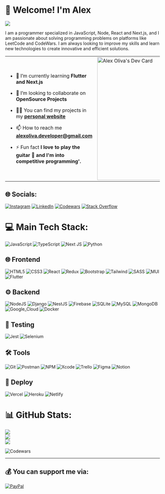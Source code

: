 # 💫 Welcome! I'm Alex

<!-- <p> -->

<a href="https://github.com/DenverCoder1/readme-typing-svg"><img src="https://readme-typing-svg.herokuapp.com?&font=IBM+Plex+Sans&color=D3D0CB&size=20&lines=I'm+a+Full-Stack+Developer;Artificial+ingelligence+Enthusiast" /></a>

<!-- </p> -->

I am a programmer specialized in JavaScript, Node, React and Next.js, and I am passionate about solving programming problems on platforms like LeetCode and CodeWars. I am always looking to improve my skills and learn new technologies to create innovative and efficient solutions.

<table align="center">
  <tr>
    <td>

- 🌱 I’m currently learning **Flutter and Next.js**

- 👯 I’m looking to collaborate on **OpenSource Projects**

- 👨‍💻 You can find my projects in my **[personal website](https://alexoliva.me)**

- 📫 How to reach me **alexoliva.developer@gmail.com**

- ⚡ Fun fact **I love to play the guitar 🎸 and I'm into competitive programming'.**
</td>
<td>
<a href="https://app.daily.dev/Alex87464">
<img src="https://api.daily.dev/devcards/760adcf46876469fb6f3f36978bcc961.png?r=y2i" width="400" alt="Alex Oliva's Dev Card"/>
</a>
</td>
  </tr>
</table>

## 🌐 Socials:

[![Instagram](https://img.shields.io/badge/Instagram-E4405F?style=for-the-badge&logo=instagram&logoColor=white)](https://instagram.com/alex.olivabc?igshid=YmMyMTA2M2Y=)
[![LinkedIn](https://img.shields.io/badge/LinkedIn-0077B5?style=for-the-badge&logo=linkedin&logoColor=white)](https://linkedin.com/in/alex-fabricio-oliva-schumann-120342248)
[![Codewars](https://img.shields.io/badge/Codewars-B1361E?style=for-the-badge&logo=Codewars&logoColor=white)](https://www.codewars.com/users/Alex87464)
[![Stack Overflow](https://img.shields.io/badge/-Stackoverflow-FE7A16?logo=stack-overflow&logoColor=white)](https://stackoverflow.com/users/19150149)

# 💻 Main Tech Stack:

![JavaScript](https://img.shields.io/badge/javascript-%23323330.svg?style=for-the-badge&logo=javascript&logoColor=%23F7DF1E)
![TypeScript](https://img.shields.io/badge/typescript-%23007ACC.svg?style=for-the-badge&logo=typescript&logoColor=white)
![Next JS](https://img.shields.io/badge/Next-black?style=for-the-badge&logo=next.js&logoColor=white)
![Python](https://img.shields.io/badge/Python-3776AB?style=for-the-badge&logo=python&logoColor=white)

## 🌐 Frontend

![HTML5](https://img.shields.io/badge/html5-%23E34F26.svg?style=for-the-badge&logo=html5&logoColor=white)
![CSS3](https://img.shields.io/badge/css3-%231572B6.svg?style=for-the-badge&logo=css3&logoColor=white)
![React](https://img.shields.io/badge/react-%2320232a.svg?style=for-the-badge&logo=react&logoColor=%2361DAFB)
![Redux](https://img.shields.io/badge/redux-%23593d88.svg?style=for-the-badge&logo=redux&logoColor=white)
![Bootstrap](https://img.shields.io/badge/bootstrap-%23563D7C.svg?style=for-the-badge&logo=bootstrap&logoColor=white)
![Tailwind](https://img.shields.io/badge/Tailwind_CSS-38B2AC?style=for-the-badge&logo=tailwind-css&logoColor=white)
![SASS](https://img.shields.io/badge/SASS-hotpink.svg?style=for-the-badge&logo=SASS&logoColor=white)
![MUI](https://img.shields.io/badge/Material--UI-0081CB?style=for-the-badge&logo=material-ui&logoColor=white)
![Flutter](https://img.shields.io/badge/Flutter-02569B?style=for-the-badge&logo=flutter&logoColor=white)

## ⚙️ Backend

![NodeJS](https://img.shields.io/badge/node.js-6DA55F?style=for-the-badge&logo=node.js&logoColor=white)
![Django](https://img.shields.io/badge/Django-092E20?style=for-the-badge&logo=django&logoColor=white)
![NestJS](https://img.shields.io/badge/nestjs-%23E0234E.svg?style=for-the-badge&logo=nestjs&logoColor=white)
![Firebase](https://img.shields.io/badge/firebase-%23039BE5.svg?style=for-the-badge&logo=firebase)
![SQLite](https://img.shields.io/badge/SQLite-07405E?style=for-the-badge&logo=sqlite&logoColor=white)
![MySQL](https://img.shields.io/badge/mysql-%2300f.svg?style=for-the-badge&logo=mysql&logoColor=white)
![MongoDB](https://img.shields.io/badge/MongoDB-4EA94B?style=for-the-badge&logo=mongodb&logoColor=white)
![Google_Cloud](https://img.shields.io/badge/Google_Cloud-4285F4?style=for-the-badge&logo=google-cloud&logoColor=white)
![Docker](https://img.shields.io/badge/docker-%230db7ed.svg?style=for-the-badge&logo=docker&logoColor=white)

## 🧪 Testing

![Jest](https://img.shields.io/badge/-jest-%23C21325?style=for-the-badge&logo=jest&logoColor=white)
![Selenium](https://img.shields.io/badge/-selenium-%43B02A?style=for-the-badge&logo=selenium&logoColor=white)

## 🛠️ Tools

![Git](https://img.shields.io/badge/git-%23F05033.svg?style=for-the-badge&logo=git&logoColor=white)
![Postman](https://img.shields.io/badge/Postman-FF6C37?style=for-the-badge&logo=postman&logoColor=white)
![NPM](https://img.shields.io/badge/NPM-%23000000.svg?style=for-the-badge&logo=npm&logoColor=white)
![Xcode](https://img.shields.io/badge/Xcode-007ACC?style=for-the-badge&logo=Xcode&logoColor=white)
![Trello](https://img.shields.io/badge/Trello-%23026AA7.svg?style=for-the-badge&logo=Trello&logoColor=white)
![Figma](https://img.shields.io/badge/figma-%23F24E1E.svg?style=for-the-badge&logo=figma&logoColor=white)
![Notion](https://img.shields.io/badge/Notion-%23000000.svg?style=for-the-badge&logo=notion&logoColor=white)

## 🚀 Deploy

![Vercel](https://img.shields.io/static/v1?style=for-the-badge&message=Vercel&color=000000&logo=Vercel&logoColor=FFFFFF&label=)
![Heroku](https://img.shields.io/badge/Heroku-430098?style=for-the-badge&logo=heroku&logoColor=white)
![Netlify](https://img.shields.io/badge/Netlify-00C7B7?style=for-the-badge&logo=netlify&logoColor=white)

# 📊 GitHub Stats:

![](http://github-profile-summary-cards.vercel.app/api/cards/profile-details?username=Alex87464&theme=dark)<br/>
![](http://github-profile-summary-cards.vercel.app/api/cards/stats?username=Alex87464&theme=dark)<br/>
![](https://github-readme-stats.vercel.app/api/top-langs/?username=Alex87464&layout=compact&theme=dark&bg_color=0A0A0A)<br/>

![Codewars](https://www.codewars.com/users/Alex87464/badges/large)

---

## 💰 You can support me via:

[![PayPal](https://img.shields.io/badge/PayPal-00457C?style=for-the-badge&logo=paypal&logoColor=white)](https://paypal.me/alex87464)
